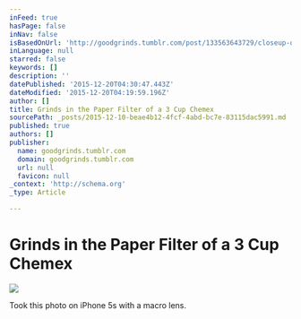 ```yaml
---
inFeed: true
hasPage: false
inNav: false
isBasedOnUrl: 'http://goodgrinds.tumblr.com/post/133563643729/closeup-of-grinds-ready-for-extraction-in-a'
inLanguage: null
starred: false
keywords: []
description: ''
datePublished: '2015-12-20T04:30:47.443Z'
dateModified: '2015-12-20T04:19:59.196Z'
author: []
title: Grinds in the Paper Filter of a 3 Cup Chemex
sourcePath: _posts/2015-12-10-beae4b12-4fcf-4abd-bc7e-83115dac5991.md
published: true
authors: []
publisher:
  name: goodgrinds.tumblr.com
  domain: goodgrinds.tumblr.com
  url: null
  favicon: null
_context: 'http://schema.org'
_type: Article

---
```

# Grinds in the Paper Filter of a 3 Cup Chemex
![](http://40.media.tumblr.com/62c882921979574b17c7299c65b833f2/tumblr_ny2ixxQ1SW1szenbzo1_1280.jpg)

Took this photo on iPhone 5s with a macro lens.